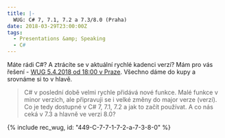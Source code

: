 ```yaml
---
title: |-
  WUG: C# 7, 7.1, 7.2 a 7.3/8.0 (Praha)
date: 2018-03-29T23:00:00Z
tags:
  - Presentations &amp; Speaking
  - C#
---
```

Máte rádi C#? A ztrácíte se v aktuální rychlé kadenci verzí? Mám pro vás řešení - [WUG 5.4.2018 od 18:00 v Praze][1]. Všechno dáme do kupy a srovnáme si to v hlavě. 

> C# v poslední době velmi rychle přidává nové funkce. Malé funkce v minor verzích, ale připravuji se i velké změny do major verze (verzí). Co je tedy dostupné v C# 7, 7.1, 7.2 a jak to začít používat. A co nás ceká v 7.3 a hlavně ve verzi 8.0? 

{% include rec_wug, id: "449-C-7-7-1-7-2-a-7-3-8-0" %}

[1]: https://wug.cz/praha/akce/1011-C-7-7-1-7-2-a-7-3-8-0